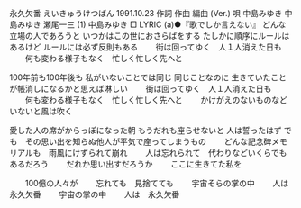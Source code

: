 永久欠番
えいきゅうけつばん
1991.10.23
作詞  作曲  編曲 (Ver.)   唄
中島みゆき   中島みゆき   瀬尾一三 (1)
中島みゆき
□ LYRIC (a)●『歌でしか言えない』
どんな立場の人であろうと
いつかはこの世におさらばをする
たしかに順序にルールはあるけど
ルールには必ず反則もある
　　街は回ってゆく　人１人消えた日も
　　何も変わる様子もなく　忙しく忙しく先へと

100年前も100年後も
私がいないことでは同じ
同じことなのに
生きていたことが帳消しになるかと思えば淋しい
　　街は回ってゆく　人１人消えた日も
　　何も変わる様子もなく　忙しく忙しく先へと
　　かけがえのないものなどいないと風は吹く

愛した人の席がからっぽになった朝
もうだれも座らせないと
人は誓ったはず
でも　その思い出を知らぬ他人が平気で座ってしまうもの
　　どんな記念碑メモリアルも　雨風にけずられて崩れ
　　人は忘れられて　代わりなどいくらでもあるだろう
　　だれか思い出すだろうか
　　ここに生きてた私を

　　100億の人々が
　　忘れても　見捨てても
　　宇宙そらの掌の中
　　人は永久欠番
　　宇宙の掌の中
　　人は　永久欠番